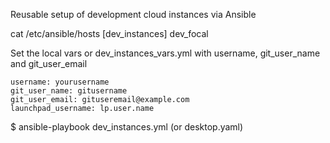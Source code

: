 Reusable setup of development cloud instances via Ansible

cat /etc/ansible/hosts
[dev_instances]
dev_focal

Set the local vars or dev_instances_vars.yml with username, git_user_name and git_user_email

```
username: yourusername
git_user_name: gitusername
git_user_email: gituseremail@example.com
launchpad_username: lp.user.name
```

$ ansible-playbook dev_instances.yml (or desktop.yaml)
